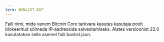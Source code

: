 ```yaml
---
term: BANLIST.DAT
---
```


Faili nimi, mida vanem Bitcoin Core tarkvara kasutas kasutaja poolt blokeeritud sõlmede IP-aadresside salvestamiseks. Alates versioonist 22.0 kasutatakse selle asemel faili banlist.json.